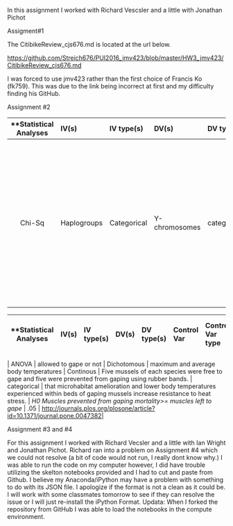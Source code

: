 In this assignment I worked with Richard Vescsler and a little with Jonathan Pichot

Assigment#1

The CitibikeReview_cjs676.md is located at the url below. 

https://github.com/Streich676/PUI2016_jmv423/blob/master/HW3_jmv423/CitibikeReview_cjs676.md

I was forced to use jmv423 rather than the first choice of Francis Ko (fk759). This was due to the link being incorrect at first and my difficulty finding his GitHub. 


Assignment #2

| **Statistical Analyses	|  IV(s)  |  IV type(s) |  DV(s)  |  DV type(s)  |  Control Var | Control Var type  | Question to be answered | _H0_ | alpha | link to paper **| 
|:----------:|:----------|:------------|:-------------|:-------------|:------------|:------------- |:------------------|:----:|:-------:|:-------|
| Chi-Sq	| Haplogroups  |  Categorical |  Y-chromosomes  |  categorical  |  Linguistic isolates: Ladin and Grecani Salentin | categorical  | he main aim of the present study was comprehensively to analyze the patterns of mtDNA and Y-chromosome variation in Italy. Does the Italian population differ signigicantly than the European population due to the landforms signifigance as a "crossroads" or melting pot" | _Italian Dna more variance than <= control group variance_ | 0.5 | http://journals.plos.org/plosone/article?id=10.1371/annotation/ea14adcb-033d-492d-8f8b-e047aa080cd4 | 


| **Statistical Analyses	|  IV(s)  |  IV type(s) |  DV(s)  |  DV type(s)  |  Control Var | Control Var type  | Question to be answered | _H0_ | alpha | link to paper **| 
|:----------:|:----------|:------------|:-------------|:-------------|:------------|:------------- |:------------------|:----:|:-------:|:-------|

| ANOVA	|  allowed to gape or not  |  Dichotomous |  maximum and average body temperatures  |  Continous  |  Five mussels of each species were free to gape and five were prevented from gaping using rubber bands. | categorical  | that microhabitat amelioration and lower body temperatures experienced within beds of gaping mussels increase resistance to heat stress.  | _H0 Muscles prevented from gaping mortality>= muscles left to gape_ | .05 | http://journals.plos.org/plosone/article?id=10.1371/journal.pone.0047382| 







Assignment #3 and #4

For this assignment I worked with Richard Vecsler and a little with Ian Wright and Jonathan Pichot. Richard ran into a problem on Assignment #4 which we could not resolve (a bit of code would not run, I really dont know why.) I was able to run the code on my computer however, I did have trouble utilizing the skelton notebooks provided and I had to cut and paste from Github. I believe my Anaconda/iPython may have a problem with something to do with its JSON file. I apologize if the format is not a clean as it could be. I will work with some classmates tomorrow to see if they can resolve the issue or I will just re-install the iPython Format. 
Updata: When I forked the repository from GitHub I was able to load the notebooks in the compute environment. 

